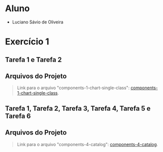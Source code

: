 # Aluno
* Luciano Sávio de Oliveira

# Exercício 1

## Tarefa 1 e Tarefa 2

## Arquivos do Projeto
> Link para o arquivo "components-1-chart-single-class":
[components-1-chart-single-class](lab02/components-1-chart-single-class.ipynb).


## Tarefa 1, Tarefa 2, Tarefa 3, Tarefa 4, Tarefa 5 e Tarefa 6

## Arquivos do Projeto
> Link para o arquivo "components-4-catalog":
[components-4-catalog](lab02/components-4-catalog.ipynb).
